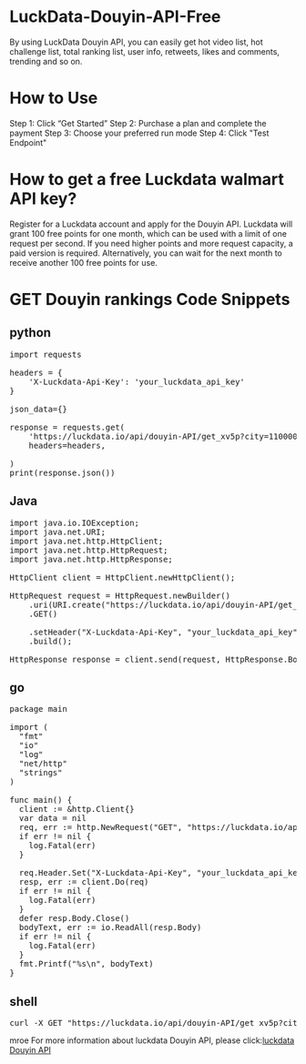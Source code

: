 # LuckData-Douyin-API-Free
By using LuckData Douyin API, you can easily get hot video list, hot challenge list, total ranking list, user info, retweets, likes and comments, trending and so on.
# How to Use
Step 1: Click “Get Started”
Step 2: Purchase a plan and complete the payment
Step 3: Choose your preferred run mode
Step 4: Click "Test Endpoint"
# How to get a free Luckdata walmart API key?
Register for a Luckdata account and apply for the Douyin API. Luckdata will grant 100 free points for one month, which can be used with a limit of one request per second. If you need higher points and more request capacity, a paid version is required. Alternatively, you can wait for the next month to receive another 100 free points for use.
# GET Douyin rankings Code Snippets
## python
<pre>import requests

headers = {
    'X-Luckdata-Api-Key': 'your_luckdata_api_key'
}

json_data={}

response = requests.get(
    'https://luckdata.io/api/douyin-API/get_xv5p?city=110000&type=rise_heat&end_date=20241224&page_size=10&start_date=20241223',
    headers=headers,
    
)
print(response.json())</pre>
## Java
<pre>import java.io.IOException;
import java.net.URI;
import java.net.http.HttpClient;
import java.net.http.HttpRequest;
import java.net.http.HttpResponse;

HttpClient client = HttpClient.newHttpClient();

HttpRequest request = HttpRequest.newBuilder()
    .uri(URI.create("https://luckdata.io/api/douyin-API/get_xv5p?city=110000&type=rise_heat&end_date=20241224&page_size=10&start_date=20241223"))
    .GET()
    
    .setHeader("X-Luckdata-Api-Key", "your_luckdata_api_key")
    .build();

HttpResponse<String> response = client.send(request, HttpResponse.BodyHandlers.ofString());</pre>
## go
<pre>package main

import (
  "fmt"
  "io"
  "log"
  "net/http"
  "strings"
)

func main() {
  client := &http.Client{}
  var data = nil
  req, err := http.NewRequest("GET", "https://luckdata.io/api/douyin-API/get_xv5p?city=110000&type=rise_heat&end_date=20241224&page_size=10&start_date=20241223", data)
  if err != nil {
    log.Fatal(err)
  }
  
  req.Header.Set("X-Luckdata-Api-Key", "your_luckdata_api_key")
  resp, err := client.Do(req)
  if err != nil {
    log.Fatal(err)
  }
  defer resp.Body.Close()
  bodyText, err := io.ReadAll(resp.Body)
  if err != nil {
    log.Fatal(err)
  }
  fmt.Printf("%s\n", bodyText)
}</pre>
## shell
<pre>curl -X GET "https://luckdata.io/api/douyin-API/get_xv5p?city=110000&type=rise_heat&end_date=20241224&page_size=10&start_date=20241223"  -H "X-Luckdata-Api-Key":"your_luckdata_api_key" </pre>

mroe
For more information about luckdata Douyin API, please click:<a href="https://luckdata.io/marketplace/detail/douyin-API">luckdata Douyin API</a>
